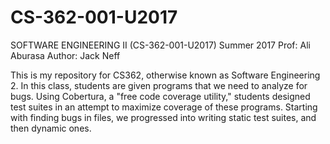 # CS-362-001-U2017
SOFTWARE ENGINEERING II (CS-362-001-U2017) Summer 2017 
Prof: Ali Aburasa
Author: Jack Neff

This is my repository for CS362, otherwise known as Software Engineering 2. In this class, students are given programs that we need to analyze for bugs. Using Cobertura, a "free code coverage utility," students designed test suites in an attempt to maximize coverage of these programs. Starting with finding bugs in files, we progressed into writing static test suites, and then dynamic ones. 
